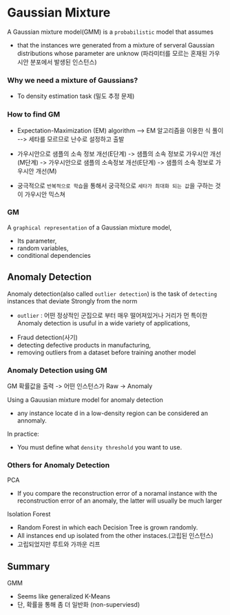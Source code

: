 # Gaussian Mixture
A Gaussian mixture model(GMM) is a `probabilistic` model that assumes
- that the instances wre generated from a mixture of serveral Gaussian distributions whose parameter are unknow
  (파라미터를 모르는 혼재된 가우시안 분포에서 발생된 인스턴스) 

  
### Why we need a mixture of Gaussians?

- To density estimation task (밀도 추정 문제)

### How to find GM
- Expectation-Maximization (EM) algorithm
--> EM 알고리즘을 이용한 식 풀이
--> 세타를 모르므로 난수로 설정하고 출발

- 가우시안으로 샘플의 소속 정보 개선(E단계) -> 샘플의 소속 정보로 가우시안 개선(M단계) -> 가우시안으로 샘플의 소속정보 개선(E단계) -> 샘플의 소속 정보로 가우시안 개선(M)
- 궁극적으로 `반복적으로 학습`을 통해서 궁극적으로 `세타가 최대화 되는 값`을 구하는 것이 가우시안 믹스쳐

### GM
A `graphical representation` of a Gaussian mixture model,
- Its parameter,
- random variables,
- conditional dependencies

## Anomaly Detection
Anomaly detection(also called `outlier detection`) is the task of `detecting` instances that deviate Strongly from the norm
* `outlier` : 어떤 정상적인 군집으로 부터 매우 떨어져있거나 거리가 먼 특이한
Anomaly detection is usuful in a wide variety of applications,
- Fraud detection(사기)
- detecting defective products in manufacturing,
- removing outliers from a dataset before training another model

### Anomaly Detection using GM
GM 확률값을 출력 -> 어떤 인스턴스가 Raw -> Anomaly

Using a Gauusian mixture model for anomaly detection
- any instance locate d in a low-density region can be considered an annomaly.

In practice:
- You must define what `density threshold` you want to use.

### Others for Anomaly Detection
PCA
- If you compare the reconstruction error of a noramal instance with the reconstruction error of an anomaly, the latter will usually be much larger

Isolation Forest 
- Random Forest in which each Decision Tree is grown randomly.
- All instances end up isolated from the other instaces.(고립된 인스턴스)
- 고립되었지만 루트와 가까운 리프

## Summary
GMM
- Seems like generalized K-Means 
- 단, 확률을 통해 좀 더 일반화 (non-superviesd)
